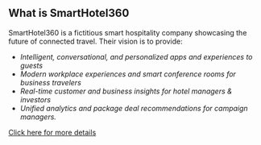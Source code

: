 ## What is SmartHotel360
SmartHotel360 is a fictitious smart hospitality company showcasing the future of connected travel.
Their vision is to provide:

-   *Intelligent, conversational, and personalized apps and experiences to guests*
-   *Modern workplace experiences and smart conference rooms for business travelers*
-   *Real-time customer and business insights for hotel managers & investors*
-   *Unified analytics and package deal recommendations for campaign managers.*

[Click here for more details](./documents/index.md)
